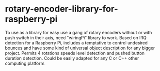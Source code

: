 # rotary-encoder-library-for-raspberry-pi
To use as a library for easy use a gang of rotary encoders without or with push switch in their axis, need "wiringPi" library to work.
Based on IRQ detection for a Raspberry Pi, includes a temptative to control undesired bounces and have some kind of universal object description for any bigger project.
Permits 4 rotations speeds level detection and pushed button duration detection.
Could be easily adapted for any C or C++ other computing platform.
